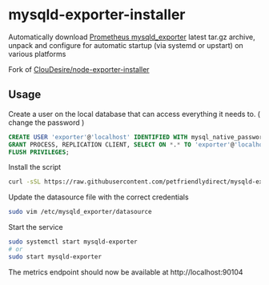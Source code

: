 # mysqld-exporter-installer

Automatically download [Prometheus mysqld_exporter](https://github.com/prometheus/mysqld_exporter) latest tar.gz archive, unpack and configure for automatic startup (via systemd or upstart) on various platforms

Fork of [ClouDesire/node-exporter-installer](https://github.com/ClouDesire/node-exporter-installer)

## Usage

Create a user on the local database that can access everything it needs to. ( change the password )

```sql
CREATE USER 'exporter'@'localhost' IDENTIFIED WITH mysql_native_password BY 'XXXXXXXXX' WITH MAX_USER_CONNECTIONS 3;
GRANT PROCESS, REPLICATION CLIENT, SELECT ON *.* TO 'exporter'@'localhost';
FLUSH PRIVILEGES;
```

Install the script

```bash
curl -sSL https://raw.githubusercontent.com/petfriendlydirect/mysqld-exporter-installer/master/bin/install.sh | sudo sh
```

Update the datasource file with the correct credentials

```bash
sudo vim /etc/mysqld_exporter/datasource
```

Start the service

```bash
sudo systemctl start mysqld-exporter
# or
sudo start mysqld-exporter
```

The metrics endpoint should now be available at http://localhost:90104
